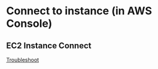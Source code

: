 # Connect to instance (in AWS Console)


## EC2 Instance Connect
[Troubleshoot](https://repost.aws/knowledge-center/ec2-instance-connect-troubleshooting)

